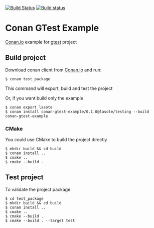 [![Build Status](https://travis-ci.org/lasote/conan-gtest-example.svg?branch=master)](https://travis-ci.org/lasote/conan-gtest-example)  [![Build status](https://ci.appveyor.com/api/projects/status/kvx4nmlrt98727mo?svg=true)](https://ci.appveyor.com/project/lasote/conan-gtest-example)

# Conan GTest Example 

[Conan.io](https://conan.io) example for [gtest](https://github.com/google/googletest/) project

## Build project

Download conan client from [Conan.io](https://conan.io) and run:

    $ conan test_package

This command will export, build and test the project  

Or, if you want build only the example

    $ conan export lasote
    $ conan install conan-gtest-example/0.1.0@lasote/testing --build conan-gtest-example

### CMake

You could use CMake to build the project directly

    $ mkdir build && cd build
    $ conan install ..
    $ cmake ..
    $ cmake --build .

## Test project

To validate the project package:

    $ cd test_package
    $ mkdir build && cd build
    $ conan install ..
    $ cmake ..
    $ cmake --build .
    $ cmake --build . --target test
